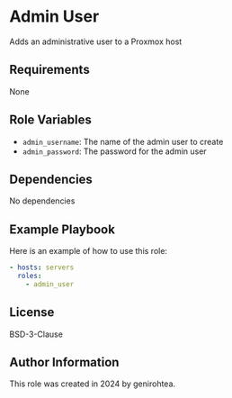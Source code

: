 Admin User
=========

Adds an administrative user to a Proxmox host

Requirements
------------

None


Role Variables
--------------

- `admin_username`: The name of the admin user to create
- `admin_password`: The password for the admin user

Dependencies
------------

No dependencies

Example Playbook
----------------

Here is an example of how to use this role:

```yaml
- hosts: servers
  roles:
    - admin_user
```

License
-------

BSD-3-Clause

Author Information
------------------

This role was created in 2024 by genirohtea.

